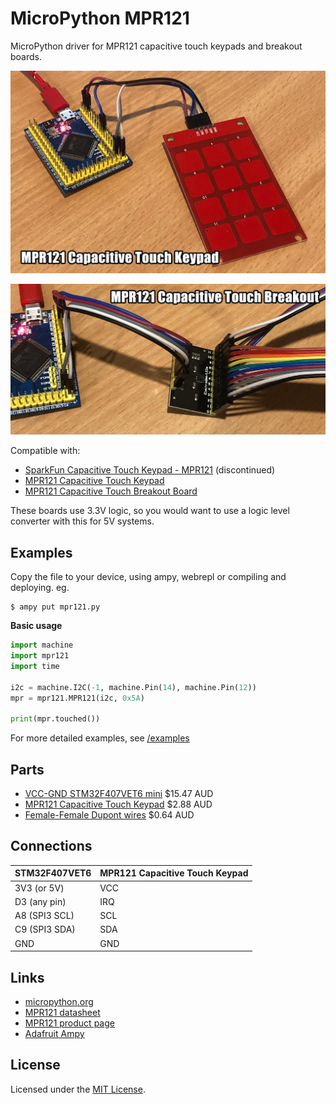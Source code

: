 # MicroPython MPR121

MicroPython driver for MPR121 capacitive touch keypads and breakout boards.

![demo](docs/demo.jpg)

![demo](docs/demo2.jpg)

Compatible with:
* [SparkFun Capacitive Touch Keypad - MPR121](https://www.sparkfun.com/products/12017) (discontinued)
* [MPR121 Capacitive Touch Keypad](https://www.aliexpress.com/item/MPR121-capacitive-touch-sensor-module-sensor-keys-keyboard-keys-for-arduino/32810655083.html)
* [MPR121 Capacitive Touch Breakout Board](https://www.aliexpress.com/item/MPR121-Breakout-V12-Capacitive-Touch-Sensor-Controller-Module-I2C-keyboard/32820571887.html)

These boards use 3.3V logic, so you would want to use a logic level converter with this for 5V systems.

## Examples

Copy the file to your device, using ampy, webrepl or compiling and deploying. eg.

```
$ ampy put mpr121.py
```

**Basic usage**

```python
import machine
import mpr121
import time

i2c = machine.I2C(-1, machine.Pin(14), machine.Pin(12))
mpr = mpr121.MPR121(i2c, 0x5A)

print(mpr.touched())
```

For more detailed examples, see [/examples](/examples)

## Parts

* [VCC-GND STM32F407VET6 mini](https://www.aliexpress.com/item/STM32F407VET6-Mini-version-of-the-core-board-STM32-minimum-system-version/32709285751.html) $15.47 AUD
* [MPR121 Capacitive Touch Keypad](https://www.aliexpress.com/item/MPR121-capacitive-touch-sensor-module-sensor-keys-keyboard-keys-for-arduino/32810655083.html) $2.88 AUD
* [Female-Female Dupont wires](https://www.aliexpress.com/item/10pcs-10cm-2-54mm-1p-1p-Pin-Male-to-Male-Color-Breadboard-Cable-Jump-Wire-Jumper/32636873838.html) $0.64 AUD

## Connections

STM32F407VET6 | MPR121 Capacitive Touch Keypad
------------- | -----------------
3V3 (or 5V)   | VCC
D3 (any pin)  | IRQ
A8 (SPI3 SCL) | SCL
C9 (SPI3 SDA) | SDA
GND           | GND

## Links

* [micropython.org](http://micropython.org)
* [MPR121 datasheet](http://micropython.org/resources/datasheets/MPR121.pdf)
* [MPR121 product page](https://www.nxp.com/products/no-longer-manufactured/proximity-capacitive-touch-sensor-controller:MPR121)
* [Adafruit Ampy](https://learn.adafruit.com/micropython-basics-load-files-and-run-code/install-ampy)

## License

Licensed under the [MIT License](http://opensource.org/licenses/MIT).

